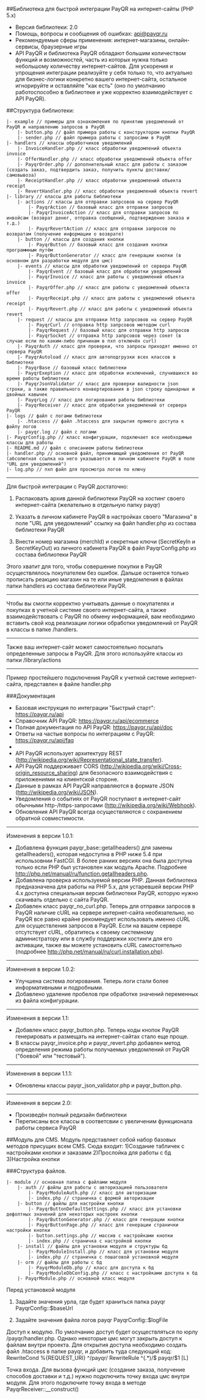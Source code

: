 ##Библиотека для быстрой интеграции PayQR на интернет-сайты (PHP 5.x)
 * Версия библиотеки: 2.0
 * Помощь, вопросы и сообщения об ошибках: api@payqr.ru
 * Рекомендуемые сферы применения: интернет-магазины, онлайн-сервисы, браузерные игры
 * API PayQR и библиотека PayQR обладают большим количеством функций и возможностей, часть из которых нужна только небольшому количеству интернет-сайтов. Для ускорения и упрощения интеграции реализуйте у себя только то, что актуально для бизнес-логики конкретно вашего интернет-сайта, остальное игнорируйте и оставляйте "как есть" (оно по умолчанию работоспособно в библиотеке и уже корректно взаимодействует с API PayQR).


##Структура библиотеки:
```
|- example // примеры для ознакомления по принятию уведомлений от PayQR и направлению запросов в PayQR
    |- button.php // файл примера работы с конструктором кнопки PayQR
    |- sender.php // файл примера работы с запросами в PayQR
|- handlers // классы обработчиков уведомлений
    |- InvoiceHandler.php // класс обработки уведомлений объекта invoice
    |- OfferHandler.php // класс обработки уведомлений объекта offer
    |- PayqrOrder.php // дополнительный класс для работы с заказом (создать заказ, подтвердить заказ, получить пункты доставки/самовывоза)
    |- ReceiptHandler.php // класс обработки уведомлений объекта receipt
    |- RevertHandler.php // класс обработки уведомлений объекта revert
|- library // классы для работы библиотеки
    |- actions // классы для отправки запрсовов на сервер PayQR
        |- PayqrAction // базовый класс для отправки запросов
        |- PayqrInvoiceAction // класс для отправки запросов по инвойсам (возврат денег, отправка сообщений, подтверждение заказа и т.д.)
        |- PayqrRevertAction // класс для отправки запросов по возвратам (получение информации о возврате)
    |- button // классы для создания кнопки
        |- PayqrButton // базовый класс для создания кнопки программным путём
        |- PayqrButtonGenerator // класс для генерации кнопки (в основном для разработки модуля для цмс)
    |- events // классы для обработки уведомлений от сервера PayQR
        |- PayqrEvent // базовый класс для обработки уведомлений
        |- PayqrInvoice // класс для работы с уведомлений объекта invoice
        |- PayqrOffer.php // класс для работы с уведомлений объекта offer
        |- PayqrReceipt.php // класс для работы с уведомлений объекта receipt
        |- PayqrRevert.php // класс для работы с уведомлений объекта revert
    |- request // классы для отправки http запрсовов на сервер PayQR
        |- PayqrCurl // отправка http запрсовов методом curl
        |- PayqrRequest // базовый класс для отправки http запросов
        |- PayqrSocket // отправка http запрсовов через сокет (в случае если по каким-либо причинам в пхп отключён curl)
    |- PayqrAuth // класс для проверки, что запросы приходят именно от сервера PayQR
    |- PayqrAutoload // класс для автоподгрузки всех классов в библиотеке
    |- PayqrBase // базовый класс библиотеки
    |- PayqrExeption // класс для обработки исключений, случившихся во время работы библиотеки
    |- PayqrJsonValidator // класс для проверки валидности json строки, а также правильного конвертирования в json строку одинарных и двойных кавычек
    |- PayqrLog // класс для логирования работы библиотеки
    |- PayqrReceiver // класс для обработки уведомлений от сервера PayQR
|- logs // файл с логами библиотеки
    |- .htaccess // файл .htaccess для закрытия прямого доступа к файлу логов
    |- payqr.log // файл с логами
|- PayqrConfig.php // класс конфигурации, подключает все необходимые классы для работы
|- README.md // файл с описанием работы библиотеки
|- handler.php // основной файл, принимающий уведомления от PayQR (абсолютная ссылка на него указывается в личном кабинете PayQR в поле "URL для уведомлений")
|- log.php // пхп файл для просмотра логов по ключу
```


___
Для быстрой интеграции с PayQR достаточно:

1. Распаковать архив данной библиотеки PayQR на хостинг своего интернет-сайта (желательно в отдельную папку payqr)

2. Указать в личном кабинете PayQR в настройках своего "Магазина" в поле "URL для уведомлений" ссылку на файл handler.php из состава библиотеки PayQR

3. Внести номер магазина (merchId) и секретные ключи (SecretKeyIn и SecretKeyOut) из личного кабинета PayQR в файл PayqrConfig.php из состава библиотеки PayQR

Этого хватит для того, чтобы совершение покупки в PayQR осуществлялось покупателем без ошибок. Дальше останется только прописать реакцию магазин на те или иные уведомления в файлах папки handlers из состава библиотеки PayQR.

___
Чтобы вы смогли корректно учитывать данные о покупателях и покупках в учетной системе своего интернет-сайта, а также взаимодействовать с PayQR по обмену информацией, вам необходимо вставить свой код реализации логики обработки уведомлений от PayQR в классы в папке /handlers.
___
Также ваш интернет-сайт может самостоятельно посылать определенные запросы в PayQR. Для этого используйте классы из папки /library/actions
___
Пример простейшего подключения PayQR к учетной системе интернет-сайта, представлен в файле handler.php


###Документация
 * Базовая инструкция по интеграции "Быстрый старт": https://payqr.ru/api 
 * Справочник API PayQR: https://payqr.ru/api/ecommerce
 * Полная документация по API PayQR: https://payqr.ru/api/doc
 * Ответы на частые вопросы по интеграциям с PayQR: https://payqr.ru/api/faq
 * 
 * API PayQR использует архитектуру REST (http://wikipedia.org/wiki/Representational_state_transfer).
 * API PayQR поддерживает CORS (http://wikipedia.org/wiki/Cross-origin_resource_sharing) для безопасного взаимодействия с приложениями на клиентской стороне.
 * Данные в рамках API PayQR направляются в формате JSON (http://wikipedia.org/wiki/JSON).
 * Уведомления о событиях от PayQR поступают в интернет-сайт обычными http-/https-запросами (http://wikipedia.org/wiki/Webhook).
 * Обновления API PayQR всегда осуществляются с сохранением обратной совместимости.
 


___
Изменения в версии 1.0.1:
- Добавлена функция payqr_base::getallheaders() для замены getallheaders(), которая недоступна в PHP ниже 5.4 при использовнии FastCGI. В более раниих версиях она была доступна только если PHP был установлен как модуль Apache. Подробнее http://php.net/manual/ru/function.getallheaders.php.
- Добавлена проверка используемой версии PHP. Данная библиотека предназначена для работы на PHP 5.x, для устаревшей версии PHP 4.x доступна специальная версия библиотеки PayQR, которую нужно скачивать отдельно с сайта PayQR.
- Добавлен класс payqr_no_curl.php. Теперь для отправки запросов в PayQR наличие cURL на сервере интернет-сайта необязательно, но PayQR все равно крайне рекомендует использовать именно cURL для осуществления запросов в PayQR. Если на вашем сервере отсутствует cURL, обратитесь к своему системному администратору или в службу поддержки хостинги для его активации, также вы можете установить cURL самостоятельно (подробнее http://php.net/manual/ru/curl.installation.php).

___
Изменения в версии 1.0.2:
- Улучшена система логирования. Теперь логи стали более информативными и подробными.
- Добавлено удаление пробелов при обработке значений переменных из файла конфигурации.

___
Изменения в версии 1.1:
- Добавлен класс payqr_button.php. Теперь коды кнопок PayQR генерировать и размещать на интернет-сайтах стало еще проще.
- В классы payqr_invoice.php и payqr_revert.php добавлен метод определения режима работы получаемых уведомлений от PayQR ("боевой" или "тестовый").

___
Изменения в версии 1.1.1:
- Обновлены классы payqr_json_validator.php и payqr_button.php.
___
Изменения в версии 2.0:
- Произведён полный редизайн библиотеки
- Переписаны все классы в соответсвии с увеличеним функционала работы сервиса PayQR




##Модуль для CMS.
Модуль представляет собой набор базовых методов присущих всем CMS. Сюда входит:
1)Создание табличек с настройками кнопки и заказами
2)Прослойка для работы с бд
3)Настройка кнопки 

###Структура файлов.
```
|- module // основная папка с файлами модуля
    |- auth // файлы для работы с авторизацией пользователя
        |- PayqrModuleAuth.php // класс для авторизации
        |- index.php // страничка с формой авторизации
    |- button // файлы для настройки кнопки
        |- PayqrButtonDefaultSettings.php // класс для установки дефолтных значений для некоторых настроек кнопки
        |- PayqrButtonGenerator.php // класс для генерации кнопки
        |- PayqrButtonPage.php // класс для генерации странички настройки кнопки
        |- button.settings.php // массив с настройками кнопки
        |- index.php // страничка с настройкой кнопки
    |- install // файлы для установки модуля и структуры бд
        |- PayqrModuleInstall.php // класс для установки модуля
        |- index.php // страничка с пошаговой установкой модуля
    |- orm // файлы для работы с бд
        |- PayqrModuleDb.php // класс для доступа к бд
        |- PayqrModuleDbConfig.php // класс с настройками доступа к бд
    |- PayqrModule.php // основной класс модуля
```

Перед установкой модуля

1. Задайте значения урла, где будет храниться папка payqr PayqrConfig::$baseUrl

2. Задайте значения файла логов payqr PayqrConfig::$logFile


Доступ к модулю. По умолчанию доступ будет осуществляться по юрлу /payqr/handler.php. Однако некоторые цмс могут закрыть доступ к файлам внутри проекта. 
Для открытия доступа необходимо создать файл .htaccess в папке payqr, и добавить туда следующий код:
RewriteCond %{REQUEST_URI} ^/payqr/
RewriteRule ^(.*)/$ payqr/$1 [L]

Точка входа. Для вызова функций цмс (создание заказа, получение способов доставки и т.д.) нужно подключить точку входа цмс внутри модуля. Для этого подключите точку входа в методе PayqrReceiver::__construct()